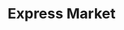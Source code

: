 ---
title: "Express Market"
url: /ciudad-autonoma-de-buenos-aires/express-market/
shop: Supermarkt
---